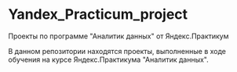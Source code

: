 # Yandex_Practicum_project
Проекты по программе "Аналитик данных" от Яндекс.Практикум

В данном репозитории находятся проекты, выполненные в ходе обучения на курсе Яндекс.Практикума "Аналитик данных".
